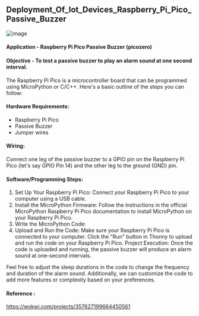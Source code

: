 ## Deployment_Of_Iot_Devices_Raspberry_Pi_Pico_Passive_Buzzer
![image](https://github.com/LaxmiSharma247/Deployment_Of_Iot_Devices_Raspberry_Pi_Pico_Passive_Buzzer/assets/112362299/2b775ea9-b616-4e51-a54e-74fbe98d9e95)

#### Application - Raspberry Pi Pico Passive Buzzer (picozero)

#### Objective - To test a passive buzzer to play an alarm sound at one second interval.
The Raspberry Pi Pico is a microcontroller board that can be programmed using MicroPython or C/C++.
Here's a basic outline of the steps you can follow:

#### Hardware Requirements:
* Raspberry Pi Pico
* Passive Buzzer
* Jumper wires
#### Wiring:
Connect one leg of the passive buzzer to a GPIO pin on the Raspberry Pi Pico (let's say GPIO Pin 14) and the other leg to the ground (GND) pin.

#### Software/Programming Steps:
1. Set Up Your Raspberry Pi Pico:
Connect your Raspberry Pi Pico to your computer using a USB cable.
2. Install the MicroPython Firmware:
Follow the instructions in the official MicroPython Raspberry Pi Pico documentation to install MicroPython on your Raspberry Pi Pico.
3. Write the MicroPython Code:
4. Upload and Run the Code:
Make sure your Raspberry Pi Pico is connected to your computer.
Click the "Run" button in Thonny to upload and run the code on your Raspberry Pi Pico.
Project Execution:
Once the code is uploaded and running, the passive buzzer will produce an alarm sound at one-second intervals.

Feel free to adjust the sleep durations in the code to change the frequency and duration of the alarm sound. Additionally, we can customize the code to add more features or complexity based on your preferences.
#### Reference :
https://wokwi.com/projects/357627199664450561

